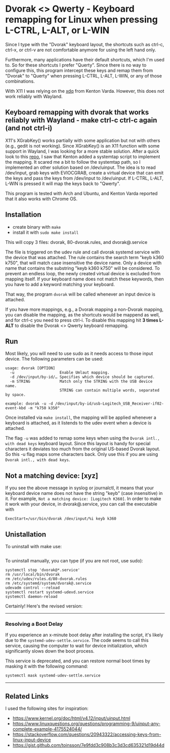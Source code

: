 # Dvorak <> Qwerty - Keyboard remapping for Linux when pressing L-CTRL, L-ALT, or L-WIN

Since I type with the "Dvorak" keyboard layout, the shortcuts such as ctrl-c, ctrl-x, or ctrl-v are not comfortable anymore for using the left hand only.

Furthermore, many applications have their default shortcuts, which I'm used to. So for these shortcuts I prefer "Querty". Since there is no way to configure this, this program intercept these keys and remap them from "Dvorak" to "Querty" when pressing L-CTRL, L-ALT, L-WIN, or any of those combinations.
   
With X11 I was relying on the [xdq](https://github.com/kentonv/dvorak-qwerty) from Kenton Varda. However, this does not work reliably with Wayland.

## Keyboard remapping with dvorak that works reliably with Wayland - make ctrl-c ctrl-c again (and not ctrl-i)

X11's XGrabKey() works partially with some application but not with others (e.g., gedit is not working). Since XGrabKey() is an X11 function with some support in Wayland, I was looking for a more stable solution. After a quick look to this [repo](https://github.com/kentonv/dvorak-qwerty), I saw that Kenton added a systemtap script to implement the mapping. It scared me a bit to follow the systemtap path, so I implemented an other solution based on /dev/uinput. The idea is to read /dev/input, grab keys with EVIOCGRAB, create a virtual device that can emit the keys and pass the keys from /dev/input to /dev/uinput. If L-CTRL, L-ALT, L-WIN is pressed it will map the keys back to "Qwerty".

This program is tested with Arch and Ubuntu, and Kenton Varda reported that it also works with Chrome OS.

## Installation

 * create binary with ```make```
 * install it with ```sudo make install```

This will copy 3 files: dvorak, 80-dvorak.rules, and dvorak@.service

The file is triggered on the udev rule and call dvorak systemd service with the device that was attached. The rule contains
the search term "keyb k360 k750", that will match case insensitive the device name. Only a device with name that contains the substring
"keyb k360 k750" will be considered. To prevent an endless loop, the newly created virtual device is excluded from mapping itself. If your keyboard name does not match these keywords, then you have to add a keyword matching your keyboard.

That way, the program ```dvorak``` will be called whenever an input device is attached.

If you have more mappings, e.g., a Dvorak mapping a non-Dvorak mapping, you can disable the mapping, as the shortcuts would be mappend as well, and for ctrl-c you need to press ctrl-i. To disable this mapping hit **3 times L-ALT** to disable the Dvorak <> Qwerty keyboard remapping.

## Run

Most likely, you will need to use sudo as it needs access to those input device. The following parameters can be used:

```
usage: dvorak [OPTION]
  -u                    Enable Umlaut mapping.
  -d /dev/input/by-id/… Specifies which device should be captured.
  -m STRING             Match only the STRING with the USB device name. 
                        STRING can contain multiple words, separated by space.

example: dvorak -u -d /dev/input/by-id/usb-Logitech_USB_Receiver-if02-event-kbd -m "k750 k350"
```
Once installed via ```make install```, the mapping will be applied whenever a keyboard is attached, as it listends to the udev event when a device is attached.

The flag ```-u``` was added to remap some keys when using the ```Dvorak intl., with dead keys``` keyboard layout. Since this layout is handy for special characters it deviates too much from the original US-based Dvorak layout. So this -u flag maps some characters back. Only use this if you are using ```Dvorak intl., with dead keys```.

## Not a matching device: [xyz]

If you see the above message in syslog or journalctl, it means that your keyboard device name does not have the string "keyb" (case insensitive) in it. For example, ```Not a matching device: [Logitech K360]```. In order to make it work with your device, in dvorak@.service, you can call the executable with

```
ExecStart=/usr/bin/dvorak /dev/input/%i keyb k360
```

## Unistallation

To uninstall with make use:

```

```

To uninstall manually, you can type (if you are not root, use sudo):

```
systemctl stop 'dvorak@*.service'
rm /usr/local/bin/dvorak
rm /etc/udev/rules.d/80-dvorak.rules
rm /etc/systemd/system/dvorak@.service
udevadm control --reload
systemctl restart systemd-udevd.service
systemctl daemon-reload
```

Certainly! Here's the revised version:

---

### Resolving a Boot Delay

If you experience an x-minute boot delay after installing the script, it's likely due to the `systemd-udev-settle.service`. The code seems to call this service, causing the computer to wait for device initialization, which significantly slows down the boot process.

This service is deprecated, and you can restore normal boot times by masking it with the following command:
```bash
systemctl mask systemd-udev-settle.service
```

---

## Related Links
I used the following sites for inspiration:

 * https://www.kernel.org/doc/html/v4.12/input/uinput.html
 * https://www.linuxquestions.org/questions/programming-9/uinput-any-complete-example-4175524044/
 * https://stackoverflow.com/questions/20943322/accessing-keys-from-linux-input-device
 * https://gist.github.com/toinsson/7e9fdd3c908b3c3d3cd635321d19d44d
